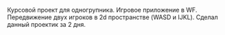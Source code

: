 Курсовой проект для одногрупника. Игровое приложение в WF. Передвижение двух игроков в 2d пространстве (WASD и IJKL). Сделал данный проектик за 2 дня.
